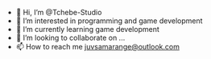 - 👋 Hi, I’m @Tchebe-Studio
- 👀 I’m interested in programming and game development
- 🌱 I’m currently learning game development
- 💞️ I’m looking to collaborate on ...
- 📫 How to reach me juvsamarange@outlook.com

<!---
Tchebe-Studio/Tchebe-Studio is a ✨ special ✨ repository because its `README.md` (this file) appears on your GitHub profile.
You can click the Preview link to take a look at your changes.
--->
